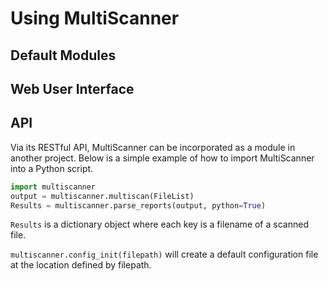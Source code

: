 Using MultiScanner
==================

Default Modules
---------------

Web User Interface
------------------

API
---
Via its RESTful API, MultiScanner can be incorporated as a module in another project. Below is a simple example of how to import MultiScanner into a Python script.

``` python
import multiscanner
output = multiscanner.multiscan(FileList)
Results = multiscanner.parse_reports(output, python=True)
```
`Results` is a dictionary object where each key is a filename of a scanned file.

`multiscanner.config_init(filepath)` will create a default configuration file at
the location defined by filepath.